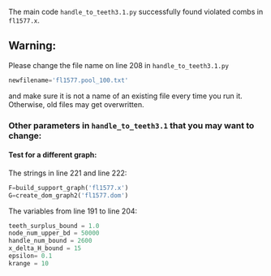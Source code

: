 The main code `handle_to_teeth3.1.py` successfully found violated combs in `fl1577.x`.  

## Warning:
Please change the file name on line 208 in `handle_to_teeth3.1.py` 
```python
newfilename='fl1577.pool_100.txt'
```
and make sure it is not a name of an existing file every time you run it. Otherwise, old files may get overwritten. 

### Other parameters in `handle_to_teeth3.1` that you may want to change:
#### Test for a different graph:
The strings  in line 221 and line 222:
```python
F=build_support_graph('fl1577.x')
G=create_dom_graph2('fl1577.dom')
```

The variables from line 191 to line 204:
```python 
teeth_surplus_bound = 1.0
node_num_upper_bd = 50000
handle_num_bound = 2600
x_delta_H_bound = 15
epsilon= 0.1     
krange = 10
```

